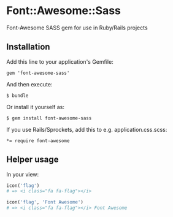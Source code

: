 # Font::Awesome::Sass

Font-Awesome SASS gem for use in Ruby/Rails projects

## Installation

Add this line to your application's Gemfile:

    gem 'font-awesome-sass'

And then execute:

    $ bundle

Or install it yourself as:

    $ gem install font-awesome-sass

If you use Rails/Sprockets, add this to e.g. application.css.scss:

    *= require font-awesome

## Helper usage

In your view:

```ruby
icon('flag')
# => <i class="fa fa-flag"></i>

icon('flag', 'Font Awesome')
# => <i class="fa fa-flag"></i> Font Awesome
```